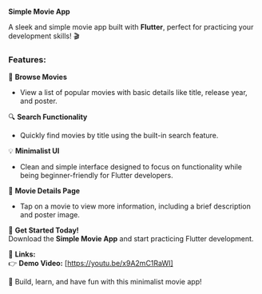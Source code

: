 **Simple Movie App**  

A sleek and simple movie app built with **Flutter**, perfect for practicing your development skills! 🎬  

### **Features:**  
🎥 **Browse Movies**  
- View a list of popular movies with basic details like title, release year, and poster.

🔍 **Search Functionality**  
- Quickly find movies by title using the built-in search feature.  

💡 **Minimalist UI**  
- Clean and simple interface designed to focus on functionality while being beginner-friendly for Flutter developers.  

📂 **Movie Details Page**  
- Tap on a movie to view more information, including a brief description and poster image.  


🚀 **Get Started Today!**  
Download the **Simple Movie App** and start practicing Flutter development.  

📌 **Links:**  
👉 **Demo Video:** [https://youtu.be/x9A2mC1RaWI]  

🎉 Build, learn, and have fun with this minimalist movie app!  

